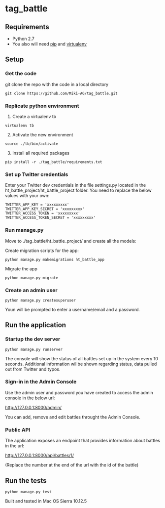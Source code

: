 # tag_battle

## Requirements
- Python 2.7
- You also will need [pip](https://pypi.python.org/pypi/pip) and [virtualenv](https://virtualenv.pypa.io)

## Setup

### Get the code
git clone the repo with  the code in a local directory
```shell
git clone https://github.com/Miki-AG/tag_battle.git
```

### Replicate python environment
1. Create a virtualenv tb
```shell
virtualenv tb
```

2. Activate the new environment
```shell
source ./tb/bin/activate
```

3. Install all required packages
```shell
pip install -r ./tag_battle/requirements.txt
```

### Set up Twitter credentials

Enter your Twitter dev credentials in the file settings.py located in the ht_battle_project/ht_battle_project folder. You need to replace the below values with your own:
```shell
TWITTER_APP_KEY = 'xxxxxxxxx'
TWITTER_APP_KEY_SECRET = 'xxxxxxxxx'
TWITTER_ACCESS_TOKEN = 'xxxxxxxxx'
TWITTER_ACCESS_TOKEN_SECRET = 'xxxxxxxxx'
```

### Run manage.py
Move to ./tag_battle/ht_battle_project/ and create all the models:

Create migration scripts for the app:
```shell
python manage.py makemigrations ht_battle_app
```
Migrate the app
```shell
python manage.py migrate
```

### Create an admin user
```shell
python manage.py createsuperuser
```
Youn will be prompted to enter a username/email and a password.

## Run the application

### Startup the dev server
```shell
python manage.py runserver
```
The console will show the status of all battles set up in the system every 10 seconds. Additional information wil be shown regarding status, data pulled out from Twitter and typos.

### Sign-in in the Admin Console
Use the admin user and password you have created to access the admin console in the below url:

http://127.0.0.1:8000/admin/

You can add, remove and edit battles throught the Admin Console.

### Public API
The application exposes an endpoint that provides information about battles in the url:

http://127.0.0.1:8000/api/battles/1/

(Replace the number at the end of the url with the id of the battle)

## Run the tests
```shell
python manage.py test
```

Built and tested in Mac OS Sierra 10.12.5

